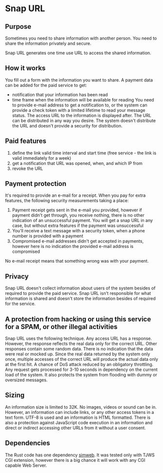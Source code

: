 # Snap URL

## Purpose

Sometimes you need to share information with another person. You need to share the information privately and secure.

Snap URL generates one time use URL to access the shared information.

## How it works
You fill out a form with the information you want to share. A payment data can be added for the paid service to get:
- notification that your information has been read
- time frame when the information will be available for reading
You need to provide e-mail address to get a notification to, or the system can provide a check token with
a limited lifetime to read your message status. 
The access URL to the information is displayed after.
The URL can be distributed in any way you desire. The system doesn't distribute the URL
and doesn't provide a security for distribution.

## Paid features
1. define the link valid time interval and start time (free service - the link is valid immediately for a week)
2. get a notification that URL was opened, when, and which IP from
3. revoke the URL

## Payment protection
It's required to provide an e-mail for a receipt.
When you pay for extra features, the following security measurements taking a place:
1. Payment receipt gets sent in the e-mail you provided, however if payment didn't get through, you receive nothing,
there is no other indication of an unsuccessful payment. You will get a snap URL in any case, but without extra features
 if the payment was unsuccessful
2. You'll receive a text message with a security token, when a phone number is provided with a payment
3. Compromised e-mail addresses didn't get accepted in payments, however here is no indication the provided e-mail address is compromised

No e-mail receipt means that something  wrong was with your payment.

## Privacy
Snap URL doesn't collect information about users of the system besides of required to provide the paid service.
Snap URL isn't responsible for what information is shared and doesn't store the information besides of required for the service.


## A protection from hacking or using this service for a SPAM, or other illegal activities
Snap URL uses the following technique. Any access URL has a response. However, the response reflects the real data only
for the correct URL. Other responses contain some random data. There is no indication that the data were real or mocked up.
Since the real data returned by the system only once, multiple accesses of the correct URL will produce the actual data
only at the first hit.
A chance of DoS attack reduced by an obligatory throttling. Any request gets processed for 3-10 seconds in dependency on the 
current load of the system. It also protects the system from flooding with dummy or oversized messages.

## Sizing
An information size is limited to 32K. No images, videos or sound can be in. However, an information can include links, or any other access tokens
in a text form. UTF-8 is used and an information is HTML formatted. There is also a protection against JavaScript code
execution in an information and direct or indirect accessing other URLs from it without a user consent.

## Dependencies
The Rust code has one dependency [simweb](https://github.com/vernisaz/simweb). It was tested only with TJWS CGI extension, however there
is a big chance it will work with any CGI capable Web Server.